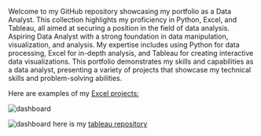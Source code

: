 Welcome to my GitHub repository showcasing my portfolio as a Data Analyst. 
This collection highlights my proficiency in Python, Excel, and Tableau, all aimed at securing a position in the field of data analysis.
Aspiring Data Analyst with a strong foundation in data manipulation, visualization, and analysis. 
My expertise includes using Python for data processing, Excel for in-depth analysis, and Tableau for creating interactive data visualizations. This portfolio demonstrates my skills and capabilities as a data analyst, presenting a variety of projects that showcase my technical skills and problem-solving abilities.

Here are examples of my [Excel projects:](Excel_Project)

![dashboard](https://github.com/Dzikri12/Data_science/assets/57166971/291edd9a-920b-4065-a49c-de1d0613b0e8)

![dashboard](https://github.com/Dzikri12/Data_science/assets/57166971/f4bb1cac-8f31-437e-981c-e4f6fde998ad)
here is my [tableau repository](https://public.tableau.com/app/profile/dzikri2136)


